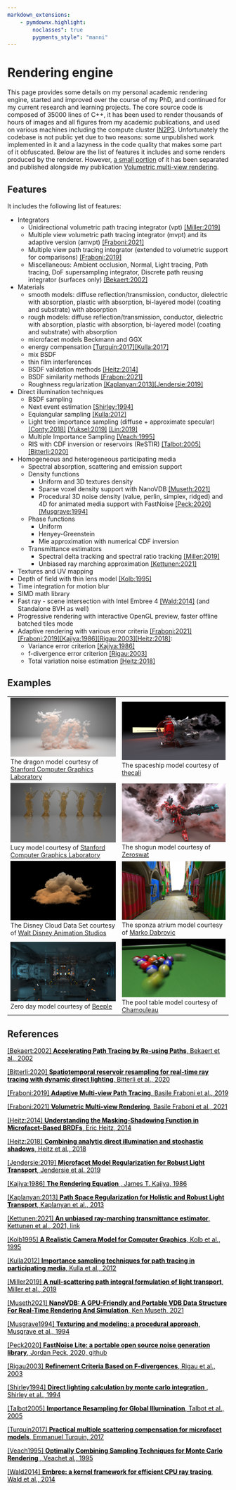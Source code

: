 ```yaml
---
markdown_extensions:
    - pymdownx.highlight:
        noclasses": true
        pygments_style": "manni"
---
```


<!-- mathjax -->
<script src="https://polyfill.io/v3/polyfill.min.js?features=es6"></script>
<script type="text/javascript" id="MathJax-script" async src="https://cdn.jsdelivr.net/npm/mathjax@3/es5/tex-chtml.js"></script>

<style type="text/css">
    img[alt=image] { 
        display: block;
        margin-left: auto;
        margin-right: auto;
        width: 65%; 
        /*filter: hue-rotate(25deg);*/
    }
</style>

# Rendering engine

This page provides some details on my personal academic rendering engine, started and improved over the course of my PhD, and continued for my current research and learning projects. The core source code is composed of 35000 lines of C++, it has been used to render thousands of hours of images and all figures from my academic publications, and used on various machines including the compute cluster [IN2P3](https://cc.in2p3.fr/en/).
Unfortunately the codebase is not public yet due to two reasons: some unpublished work implemented in it and a lazyness in the code quality that makes some part of it obfuscated. Below are the list of features it includes and some renders produced by the renderer.
However, [a small portion](https://diglib.eg.org/bitstream/handle/10.1111/cgf14481/minimvpt.zip?sequence=2&isAllowed=y) of it has been separated and published alongside my publication [Volumetric multi-view rendering](../eg2022/index.html).

## Features

It includes the following list of features:

- Integrators
    - Unidirectional volumetric path tracing integrator (vpt) [[Miller:2019]](#Miller2019)
    - Multiple view volumetric path tracing integrator (mvpt) and its adaptive version (amvpt) [[Fraboni:2021]](#Fraboni2021)
    - Multiple view path tracing integrator (extended to volumetric support for comparisons) [[Fraboni:2019]](#Fraboni2019)
    - Miscellaneous: Ambient occlusion, Normal, Light tracing, Path tracing, DoF supersampling integrator, Discrete path reusing integrator (surfaces only) [[Bekaert:2002]](#Bekaert2002)
- Materials
    - smooth models: diffuse reflection/transmission, conductor, dielectric with absorption, plastic with absorption, bi-layered model (coating and substrate) with absorption
    - rough models: diffuse reflection/transmission, conductor, dielectric with absorption, plastic with absorption, bi-layered model (coating and substrate) with absorption
    - microfacet models Beckmann and GGX
    - energy compensation [[Turquin:2017]](#Turquin2017)[[Kulla:2017]](#Kulla2017)
    - mix BSDF
    - thin film interferences
    - BSDF validation methods [[Heitz:2014]](#Heitz2014a)
    - BSDF similarity methods [[Fraboni:2021]](#Fraboni2021)
    - Roughness regularization [[Kaplanyan:2013]](#Kaplanyan2013)[[Jendersie:2019]](#Jendersie2019)
- Direct illumination techniques
    - BSDF sampling 
    - Next event estimation [[Shirley:1994]](#Shirley1994)
    - Equiangular sampling [[Kulla:2012]](#Kulla2012)
    - Light tree importance sampling (diffuse + approximate specular) [[Conty:2018]](#Conty2018) [[Yuksel:2019]](#Yuksel2019) [[Lin:2019]](#Lin2019) 
    - Multiple Importance Sampling [[Veach:1995]](#Veach1995)
    - RIS with CDF inversion or reservoirs (ReSTIR) [[Talbot:2005]](#Talbot2005)[[Bitterli:2020]](#Bitterli2020)
- Homogeneous and heterogeneous participating media
    - Spectral absorption, scattering and emission support
    - Density functions
        - Uniform and 3D textures density
        - Sparse voxel density support with NanoVDB [[Museth:2021]](#Museth2021)
        - Procedural 3D noise density (value, perlin, simplex, ridged) and 4D for animated media support with FastNoise [[Peck:2020]](#Peck2020)[[Musgrave:1994]](#Musgrave1994)
    - Phase functions
        - Uniform 
        - Henyey-Greenstein 
        - Mie approximation with numerical CDF inversion
    - Transmittance estimators
        - Spectral delta tracking and spectral ratio tracking [[Miller:2019]](#Miller2019)
        - Unbiased ray marching approximation [[Kettunen:2021]](#Kettunen2021)
- Textures and UV mapping
- Depth of field with thin lens model [[Kolb:1995]](#Kolb1995)
- Time integration for motion blur
- SIMD math library
- Fast ray - scene intersection with Intel Embree 4 [[Wald:2014]](#Wald2014) (and Standalone BVH as well)
- Progressive rendering with interactive OpenGL preview, faster offline batched tiles mode  
- Adaptive rendering with various error criteria [[Fraboni:2021]](#Fraboni2021)[[Fraboni:2019]](#Fraboni2019)[[Kajiya:1986]](#Kajiya1986)[[Rigau:2003]](#Rigau2003)[[Heitz:2018]](#Heitz2018a):
    - Variance error criterion [[Kajiya:1986]](#Kajiya1986)
    - f-divergence error criterion [[Rigau:2003]](#Rigau2003)
    - Total variation noise estimation [[Heitz:2018]](#Heitz2018a)

## Examples

<!-- Some renders of the rendering engine.  -->

|||
|---|---|
|![](data/dragon-vpt-lf-ref-000-time-003041-samples-002048.jpg)The dragon model courtesy of [Stanford Computer Graphics Laboratory](http://graphics.stanford.edu/data/3Dscanrep/)|![](data/ref-ship-000-time-002588-samples-008192.jpg) The spaceship model courtesy of [thecali](https://www.blendswap.com/user/thecali)|
|![](data/lucy-000-time-001714-samples-000061.jpg) Lucy model courtesy of [Stanford Computer Graphics Laboratory](http://graphics.stanford.edu/data/3Dscanrep/)|![](data/shogun-000-time-328269-samples-001024.jpg)The shogun model courtesy of [Zeroswat](https://www.blendswap.com/user/Zeroswat)|
|![](data/disney-ref-000-time-004420-samples-002048-small.jpg)The Disney Cloud Data Set courtesy of [Walt Disney Animation Studios](https://www.disneyanimation.com/data-sets/?drawer=/resources/clouds/)|![](data/vpt-sponza-000-time-003287-samples-001024.jpg)The sponza atrium model courtesy of [Marko Dabrovic](http://hdri.cgtechniques.com/~sponza/files/)|
|![](data/zero-day-000-samples-001106-time-002727.jpg)Zero day model courtesy of [Beeple](https://www.beeple-crap.com/resources)|![](data/pool3-000-time-001800-samples-002314-tone-000.jpg)The pool table model courtesy of [Chamouleau](https://www.blendswap.com/user/Chamouleau)|
<!-- ![](data/shogun-ref-000-time-318456-samples-002048.jpg) -->
<!-- ![](data/ref-test2-000-time-010801-samples-020837.jpg) -->
<!-- ![](data/ref-compare-000-time-007201-samples-005415.jpg) -->

## References


<a name="Bekaert2002" style="color: black;" href="#Bekaert2002">[Bekaert:2002] **Accelerating Path Tracing by Re-using Paths**, Bekaert et al., 2002</a>

<a name="Bitterli2020" style="color:black;" href="#Bitterli2020">[Bitterli:2020] **Spatiotemporal reservoir resampling for real-time ray tracing with dynamic direct lighting**, Bitterli et al., 2020</a>

<a name="Fraboni2019" style="color:black;" href="#Fraboni2019">[Fraboni:2019] **Adaptive Multi-view Path Tracing**, Basile Fraboni et al., 2019</a>

<a name="Fraboni2021" style="color:black;" href="#Fraboni2021">[Fraboni:2021] **Volumetric Multi-view Rendering**, Basile Fraboni et al., 2021</a>

<a name="Heitz2014a" style="color:black;" href="#Heitz2014a">[Heitz:2014] **Understanding the Masking-Shadowing Function in Microfacet-Based BRDFs**, Eric Heitz, 2014</a>

<a name="Heitz2018a" style="color:black;" href="#Heitz2018a">[Heitz:2018] **Combining analytic direct illumination and stochastic shadows**, Heitz et al., 2018</a>

<a name="Jendersie2019" style="color:black;" href="#Jendersie2019">[Jendersie:2019] **Microfacet Model Regularization for Robust Light Transport**, Jendersie et al. 2019</a>

<a name="Kajiya1986" style="color:black;" href="#Kajiya1986">[Kajiya:1986] **The Rendering Equation** , James T. Kajiya, 1986</a>

<a name="Kaplanyan2013" style="color:black;" href="#Kaplanyan2013">[Kaplanyan:2013] **Path Space Regularization for Holistic and Robust Light Transport**, Kaplanyan et al., 2013</a>

<a name="Kettunen2021" style="color:black;" href="#Kettunen2021">[Kettunen:2021] **An unbiased ray-marching transmittance estimator**, Kettunen et al., 2021, [link](https://research.nvidia.com/publication/2021-06_An-Unbiased-Ray-Marching)</a>

<a name="Kolb1995" style="color: black;" href="#Kolb1995">[Kolb1995] **A Realistic Camera Model for Computer Graphics**,  Kolb et al., 1995</a>

<a name="Kulla2012" style="color: black;" href="#Kulla2012">[Kulla2012] **Importance sampling techniques for path tracing in participating media**, Kulla et al., 2012</a>

<a name="Miller2019" style="color: black;" href="#Miller2019">[Miller2019] **A null-scattering path integral formulation of light transport**, Miller et al., 2019</a>

<a name="Museth2021" style="color: black;" href="#Museth2021">[Museth2021] **NanoVDB: A GPU-Friendly and Portable VDB Data Structure For Real-Time Rendering And Simulation**, Ken Museth, 2021</a>

<a name="Musgrave1994" style="color: black;" href="#Musgrave1994">[Musgrave1994] **Texturing and modeling: a procedural approach**, Musgrave et al., 1994</a>

<a name="Peck2020" style="color: black;" href="#Peck2020">[Peck2020] **FastNoise Lite: a portable open source noise generation library**, Jordan Peck, 2020, [github](https://github.com/Auburn/FastNoiseLite)</a>

<a name="Rigau2003" style="color: black;" href="#Rigau2003">[Rigau2003] **Refinement Criteria Based on F-divergences**, Rigau et al., 2003</a>

<a name="Shirley1994" style="color: black;" href="#Shirley1994">[Shirley1994] **Direct lighting calculation by monte carlo integration** , Shirley et al., 1994</a>

<a name="Talbot2005" style="color: black;" href="#Talbot2005">[Talbot2005] **Importance Resampling for Global Illumination**, Talbot et al., 2005</a>

<a name="Turquin2017" style="color: black;" href="#Turquin2017">[Turquin2017] **Practical multiple scattering compensation for microfacet models**, Emmanuel Turquin, 2017</a>

<a name="Veach1995" style="color: black;" href="#Veach1995">[Veach1995] **Optimally Combining Sampling Techniques for Monte Carlo Rendering** , Veachet al., 1995</a>

<a name="Wald2014" style="color: black;" href="#Wald2014">[Wald2014] **Embree: a kernel framework for efficient CPU ray tracing**, Wald et al., 2014</a>


<!-- Markdeep: -->
<!-- <link rel="stylesheet" href="https://casual-effects.com/markdeep/latest/latex.css?"> -->
<!-- <style class="fallback">body{visibility:hidden;white-space:pre;font-family:monospace}</style>
<script src="https://casual-effects.com/markdeep/latest/markdeep.min.js"></script>
<script>window.alreadyProcessedMarkdeep||(document.body.style.visibility="visible")</script> -->
